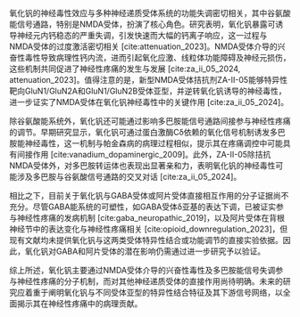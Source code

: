 氧化钒的神经毒性效应与多种神经递质受体系统的功能失调密切相关，其中谷氨酸能信号通路，特别是NMDA受体，扮演了核心角色。研究表明，氧化钒暴露可诱导神经元内钙稳态的严重失调，引发快速而大幅的钙离子响应，这一过程与NMDA受体的过度激活密切相关 [cite:attenuation_2023]。NMDA受体介导的兴奋性毒性导致病理性钙内流，进而引起氧化应激、线粒体功能障碍及神经元损伤，这些机制共同促进了神经性疼痛的发生与发展 [cite:za_ii_05_2024, attenuation_2023]。值得注意的是，新型NMDA受体拮抗剂ZA-II-05能够特异性靶向GluN1/GluN2A和GluN1/GluN2B受体亚型，并逆转氧化钒诱导的神经毒性，进一步证实了NMDA受体在氧化钒神经毒性中的关键作用 [cite:za_ii_05_2024]。

除谷氨酸能系统外，氧化钒还可能通过影响多巴胺能信号通路间接参与神经性疼痛的调节。早期研究显示，氧化钒可通过蛋白激酶Cδ依赖的氧化信号机制诱发多巴胺能神经毒性，这一机制与帕金森病的病理过程相似，提示其在疼痛调控中可能具有间接作用 [cite:vanadium_dopaminergic_2009]。此外，ZA-II-05除拮抗NMDA受体外，对多巴胺转运体也表现出显著亲和力，表明氧化钒的神经毒性可能涉及多巴胺与谷氨酸信号通路的交叉对话 [cite:za_ii_05_2024]。

相比之下，目前关于氧化钒与GABA受体或阿片受体直接相互作用的分子证据尚不充分。尽管GABA能系统的可塑性，如GABA受体δ亚基的表达下调，已被证实参与神经性疼痛的发病机制 [cite:gaba_neuropathic_2019]，以及阿片受体在背根神经节中的表达变化与神经性疼痛相关 [cite:opioid_downregulation_2023]，但现有文献均未提供氧化钒与这两类受体特异性结合或功能调节的直接实验依据。因此，氧化钒对GABA和阿片受体的潜在影响仍需通过进一步研究予以验证。

综上所述，氧化钒主要通过NMDA受体介导的兴奋性毒性及多巴胺能信号失调参与神经性疼痛的分子机制，而对其他神经递质受体的直接作用尚待明确。未来的研究应着重于阐明氧化钒与不同受体亚型的特异性结合特征及其下游信号网络，以全面揭示其在神经性疼痛中的病理贡献。